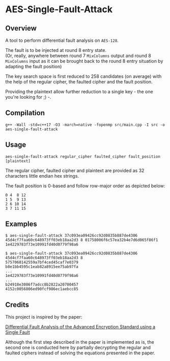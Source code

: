 # AES-Single-Fault-Attack

## Overview

A tool to perform differential fault analysis on `AES-128`.

The fault is to be injected at round 8 entry state.  
(Or, really, anywhere between round 7 `MixColumns` output and round 8 `MixColumns` input as it can be brought back to the round 8 entry situation by adapting the fault position)

The key search space is first reduced to 258 candidates (on average) with the help of the regular cipher, the faulted cipher and the fault position.

Providing the plaintext allow further reduction to a single key - the one you're looking for ;) -.  

## Compilation

```console
g++ -Wall -std=c++17 -O3 -march=native -fopenmp src/main.cpp -I src -o aes-single-fault-attack
```

## Usage

```console
aes-single-fault-attack regular_cipher faulted_cipher fault_position [plaintext]
```

The regular cipher, faulted cipher and plaintext are provided as 32 characters little endian hex strings.  

The fault position is 0-based and follow row-major order as depicted below:  

```text
0 4  8 12
1 5  9 13
2 6 10 14
3 7 11 15
```

## Examples

```console
$ aes-single-fault-attack 37c093ea09426cc92d0835b887de4306 45d4cf7faa60c648973ff03eb18aa2d3 8 01758006f6c57ea32b4e7d6d065f86f1
1e4229783f73e10991fd40d0779f98a6
```

```console
$ aes-single-fault-attack 37c093ea09426cc92d0835b887de4306 45d4cf7faa60c648973ff03eb18aa2d3 8
5757068142559a7bf4ced45caf7e0379
b8e1bb4595c1eab82a8915ee75ab97fa
...
1e4229783f73e10991fd40d0779f98a6
...
b24918e3086f7adcc8b2822a20700457
4152c0056806ed90fcf986ec1aebcc85
```
## Credits

This project is inspired by the paper:

[Differential Fault Analysis of the Advanced Encryption
Standard using a Single Fault](https://eprint.iacr.org/2009/575.pdf)

Although the first step described in the paper is implemented as is, the second one is conducted here by partially decrypting the regular and faulted ciphers instead of solving the equations presented in the paper.
